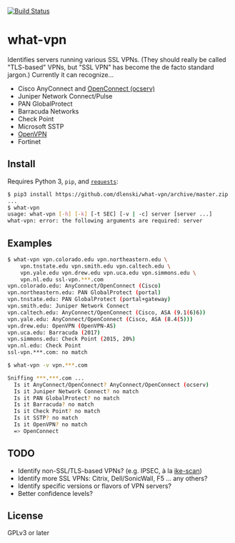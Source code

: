 [![Build Status](https://api.travis-ci.org/dlenski/what-vpn.png)](https://travis-ci.org/dlenski/what-vpn)

# what-vpn

Identifies servers running various SSL VPNs. (They should really be called
"TLS-based" VPNs, but "SSL VPN" has become the de facto standard jargon.)
Currently it can recognize…

* Cisco AnyConnect and [OpenConnect (ocserv)](https://ocserv.gitlab.io/www)
* Juniper Network Connect/Pulse
* PAN GlobalProtect
* Barracuda Networks
* Check Point
* Microsoft SSTP
* [OpenVPN](https://openvpn.net/)
* Fortinet

## Install

Requires Python 3, `pip`, and [`requests`](https://docs.python-requests.org):

```sh
$ pip3 install https://github.com/dlenski/what-vpn/archive/master.zip
...
$ what-vpn
usage: what-vpn [-h] [-k] [-t SEC] [-v | -c] server [server ...]
what-vpn: error: the following arguments are required: server
```

## Examples

```sh
$ what-vpn vpn.colorado.edu vpn.northeastern.edu \
    vpn.tnstate.edu vpn.smith.edu vpn.caltech.edu \
    vpn.yale.edu vpn.drew.edu vpn.uca.edu vpn.simmons.edu \
    vpn.nl.edu ssl-vpn.***.com
vpn.colorado.edu: AnyConnect/OpenConnect (Cisco)
vpn.northeastern.edu: PAN GlobalProtect (portal)
vpn.tnstate.edu: PAN GlobalProtect (portal+gateway)
vpn.smith.edu: Juniper Network Connect
vpn.caltech.edu: AnyConnect/OpenConnect (Cisco, ASA (9.1(6)6))
vpn.yale.edu: AnyConnect/OpenConnect (Cisco, ASA (8.4(5)))
vpn.drew.edu: OpenVPN (OpenVPN-AS)
vpn.uca.edu: Barracuda (2017)
vpn.simmons.edu: Check Point (2015, 20%)
vpn.nl.edu: Check Point
ssl-vpn.***.com: no match

$ what-vpn -v vpn.***.com

Sniffing ***.***.com ...
  Is it AnyConnect/OpenConnect? AnyConnect/OpenConnect (ocserv)
  Is it Juniper Network Connect? no match
  Is it PAN GlobalProtect? no match
  Is it Barracuda? no match
  Is it Check Point? no match
  Is it SSTP? no match
  Is it OpenVPN? no match
  => OpenConnect
```

## TODO

* Identify non-SSL/TLS-based VPNs? (e.g. IPSEC, à la [ike-scan](//github.com/royhills/ike-scan))
* Identify more SSL VPNs: Citrix, Dell/SonicWall, F5 … any others?
* Identify specific versions or flavors of VPN servers?
* Better confidence levels?

## License

GPLv3 or later

